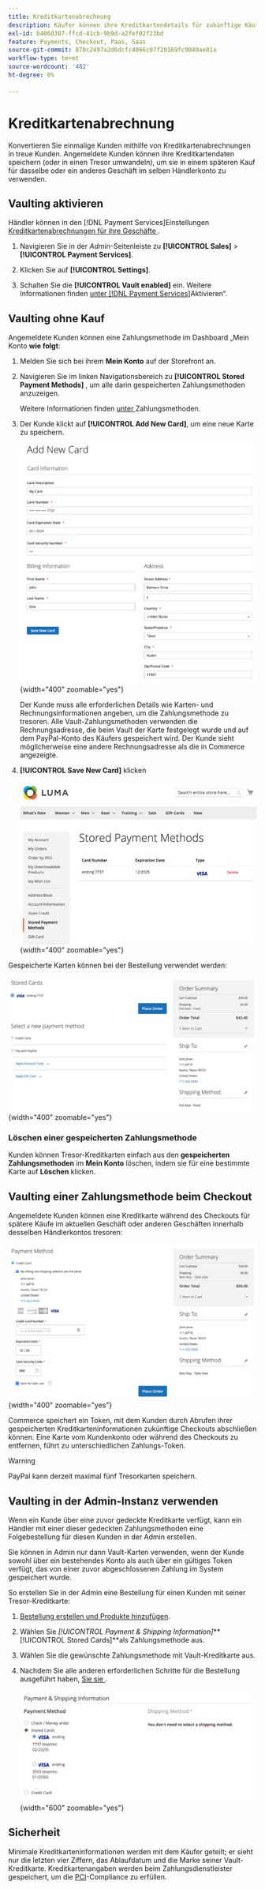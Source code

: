 ```yaml
---
title: Kreditkartenabrechnung
description: Käufer können ihre Kreditkartendetails für zukünftige Käufe Vault-fähig machen (speichern).
exl-id: b4060307-ffcd-41cb-9b9d-a2fef02f23bd
feature: Payments, Checkout, Paas, Saas
source-git-commit: 870c2497a2d6dcfc4066c07f20169fc9040ae81a
workflow-type: tm+mt
source-wordcount: '482'
ht-degree: 0%

---
```


# Kreditkartenabrechnung

Konvertieren Sie einmalige Kunden mithilfe von Kreditkartenabrechnungen in treue Kunden. Angemeldete Kunden können ihre Kreditkartendaten speichern (oder in einen Tresor umwandeln), um sie in einem späteren Kauf für dasselbe oder ein anderes Geschäft im selben Händlerkonto zu verwenden.

## Vaulting aktivieren

Händler können in den [!DNL Payment Services]Einstellungen[ Kreditkartenabrechnungen für ihre Geschäfte ](configure-admin.md#card-vaulting).

1. Navigieren Sie in der _Admin_-Seitenleiste zu **[!UICONTROL Sales]** > **[!UICONTROL Payment Services]**.

1. Klicken Sie auf **[!UICONTROL Settings]**.

1. Schalten Sie die **[!UICONTROL Vault enabled]** ein. Weitere Informationen finden [ unter  [!DNL Payment Services]](configure-admin.md#enable-payment-services)Aktivieren“.

## Vaulting ohne Kauf

Angemeldete Kunden können eine Zahlungsmethode im Dashboard „Mein Konto **wie folgt**:

1. Melden Sie sich bei ihrem **Mein Konto** auf der Storefront an.

1. Navigieren Sie im linken Navigationsbereich zu **[!UICONTROL Stored Payment Methods]** , um alle darin gespeicherten Zahlungsmethoden anzuzeigen.

   Weitere Informationen finden [ unter ](https://experienceleague.adobe.com/en/docs/commerce-admin/stores-sales/payments/stored-payment-methods) Zahlungsmethoden.

1. Der Kunde klickt auf **[!UICONTROL Add New Card]**, um eine neue Karte zu speichern.

   ![Neue Karte hinzufügen](assets/add-new-card.png){width="400" zoomable="yes"}

   Der Kunde muss alle erforderlichen Details wie Karten- und Rechnungsinformationen angeben, um die Zahlungsmethode zu tresoren.
Alle Vault-Zahlungsmethoden verwenden die Rechnungsadresse, die beim Vault der Karte festgelegt wurde und auf dem PayPal-Konto des Käufers gespeichert wird. Der Kunde sieht möglicherweise eine andere Rechnungsadresse als die in Commerce angezeigte.

1. **[!UICONTROL Save New Card]** klicken

   ![Gespeicherte Zahlungsmethoden in meinem Konto](assets/stored-payment-methods.png){width="400" zoomable="yes"}

Gespeicherte Karten können bei der Bestellung verwendet werden:

![Verwendung gespeicherter Anmeldedaten für zukünftige Käufe](assets/use-stored-card.png){width="400" zoomable="yes"}

### Löschen einer gespeicherten Zahlungsmethode

Kunden können Tresor-Kreditkarten einfach aus den **gespeicherten Zahlungsmethoden** im **Mein Konto** löschen, indem sie für eine bestimmte Karte auf **Löschen** klicken.

## Vaulting einer Zahlungsmethode beim Checkout

Angemeldete Kunden können eine Kreditkarte während des Checkouts für spätere Käufe im aktuellen Geschäft oder anderen Geschäften innerhalb desselben Händlerkontos tresoren:

![Die Kreditkarte für die spätere Verwendung aufheben](assets/save-card-for-later.png){width="400" zoomable="yes"}

Commerce speichert ein Token, mit dem Kunden durch Abrufen ihrer gespeicherten Kreditkarteninformationen zukünftige Checkouts abschließen können. Eine Karte vom Kundenkonto oder während des Checkouts zu entfernen, führt zu unterschiedlichen Zahlungs-Token.

>[!WARNING]
>
> PayPal kann derzeit maximal fünf Tresorkarten speichern.

## Vaulting in der Admin-Instanz verwenden

Wenn ein Kunde über eine zuvor gedeckte Kreditkarte verfügt, kann ein Händler mit einer dieser gedeckten Zahlungsmethoden eine Folgebestellung für diesen Kunden in der Admin erstellen.

Sie können in Admin nur dann Vault-Karten verwenden, wenn der Kunde sowohl über ein bestehendes Konto als auch über ein gültiges Token verfügt, das von einer zuvor abgeschlossenen Zahlung im System gespeichert wurde.

So erstellen Sie in der Admin eine Bestellung für einen Kunden mit seiner Tresor-Kreditkarte:

1. [Bestellung erstellen und Produkte hinzufügen](https://experienceleague.adobe.com/docs/commerce-admin/stores-sales/point-of-purchase/assist/customer-account-create-order.html).
1. Wählen Sie _[!UICONTROL Payment & Shipping Information]_**[!UICONTROL Stored Cards]**als Zahlungsmethode aus.
1. Wählen Sie die gewünschte Zahlungsmethode mit Vault-Kreditkarte aus.
1. Nachdem Sie alle anderen erforderlichen Schritte für die Bestellung ausgeführt haben, [ Sie sie ](https://experienceleague.adobe.com/docs/commerce-admin/stores-sales/point-of-purchase/assist/customer-account-create-order.html?lang=en#step-3%3A-submit-the-order).

   ![Verwenden Sie eine Vault-Kreditkarte in Admin für den Kunden](assets/admin-vaultedcard.png){width="600" zoomable="yes"}

## Sicherheit

Minimale Kreditkarteninformationen werden mit dem Käufer geteilt; er sieht nur die letzten vier Ziffern, das Ablaufdatum und die Marke seiner Vault-Kreditkarte. Kreditkartenangaben werden beim Zahlungsdienstleister gespeichert, um die [PCI](security.md#PCI-compliance)-Compliance zu erfüllen.
